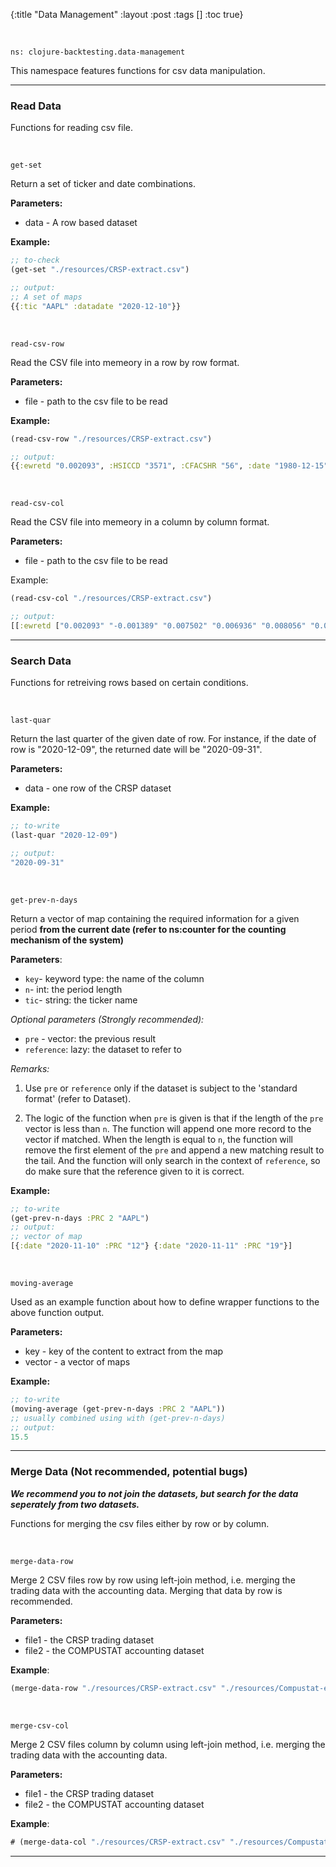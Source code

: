 {:title "Data Management"
 :layout :post
 :tags  []
 :toc true}

<br>

`ns: clojure-backtesting.data-management`

This namespace features functions for csv data manipulation.

---

### Read Data
Functions for reading csv file.

<br>

`get-set`

Return a set of ticker and date combinations.

**Parameters:**
- data - A row based dataset

**Example:**

```clojure
;; to-check
(get-set "./resources/CRSP-extract.csv")

;; output:
;; A set of maps
{{:tic "AAPL" :datadate "2020-12-10"}}
```

<br>

`read-csv-row`

Read the CSV file into memeory in a row by row format. 

**Parameters:**
- file - path to the csv file to be read

**Example:**

```clojure
(read-csv-row "./resources/CRSP-extract.csv")

;; output:
{{:ewretd "0.002093", :HSICCD "3571", :CFACSHR "56", :date "1980-12-15", :OPENPRC "", :SECSTAT "R", :SHROUT "55.136", :TICKER "AAPL", :COMNAM "APPLE COMPUTER INC", :PRIMEXCH "Q", :TRDSTAT "A", :HEXCD "3", :RET "-0.052061", :EXCHCD "3", :CFACPR "56", :DLRET "", :PRC "27.3125", :vwretd "0.001605", :CUSIP "03783310", :NCUSIP "03783310", :PERMCO "00007", :PERMNO "14593", :SHRCD "11", :sprtrn "0.001702", :VOL "", :SICCD "3573"}...}
```

<br>


`read-csv-col`

Read the CSV file into memeory in a column by column format. 

**Parameters:**
- file - path to the csv file to be read

Example:

```clojure
(read-csv-col "./resources/CRSP-extract.csv")

;; output:
[[:ewretd ["0.002093" "-0.001389" "0.007502" "0.006936" "0.008056" "0.007997" "0.001412" "0.004105" "0.004242" "-0.005709" "0.001174" "0.009927" "0.009458" "0.010594" "0.005368" "-0.03238" "-0.00516" "0.008907" "0.004471" "-0.000664" "0.005702" "0.004183" "0.005738" "0.002124" "-0.010683" "-0.002868" "-0.004657" "0.001699" "-0.003975" "0.004729" "0.001001" "0.002597" "0.001105" "-0.018646" "0.001114" "0.004765" "0.007917" "0.007249" "-0.00282" "-0.001213" "-0.002401" "-0.004518" "-0.001726" "-5.5e-05" "0.001811" "-0.008043" "-0.001957" "0.001809" "0.002916" "-3.4e-05" "0.008656" "0.008212" "0.003819" "-0.001614" "0.002521" "0.001221" "0.002958" "0.003551" "-0.002266" "-0.001807" "0.011681" "0.005793" "0.006435" "-0.000237" "0.004204" "0.003192" "0.008718" "0.005984" "-0.000118" "0.009045" "0.001948" "-0.002487" "-0.000217" "0.007541" "0.005162" "0.002897" "0.002749" "-0.006616" "0.001807" "0.003888" "0.005053" "0.004563" "-0.005292" "-0.003674" "0.006399" "0.008239" "0.003353" "-0.002742" "0.000864" "0.002988" "0.006598" "0.001707" "-0.00814" "-0.005957" "0.00279" "-0.000297" "-0.013762" "-0.006381" "0.002456" "0.005405" "0.004743" "-0.007511" "0.000823" "0.002881" "0.005549" "0.005913" "0.001988" "-0.002401" "0.00334" "0.001324" "0.003778" "0.00442" "0.006344" "0.004271" "0.003653" "0.000907" "-0.011098" "-0.003048" "0.00273" "0.004895" "-8.9e-05" "-0.003319" "0.001876" "0.00827" "0.003869" "0.001707" "-0.008553" "0.000689" "-0.004752" "0.00258" "-0.001013" "0.003547" "-0.001183" "0.001235" "0.000481" "-0.005352" "-0.007092" "-0.006769" "-0.006941" "-0.0139" "-0.004077" "-0.000875" "0.006533" "0.004753" "0.001068" "-0.004419" "0.004426" "0.003234" "0.00429" "-0.012409" "-0.008818" "-0.00373" "-0.002009" "0.006128" "0.004585" "-0.002349" "0.001375" "0.004231" "0.006598"...]...]
```

---

### Search Data
Functions for retreiving rows based on certain conditions.

<br>


`last-quar`

Return the last quarter of the given date of row. For instance, if the date of row is "2020-12-09", the returned date will be "2020-09-31".

**Parameters:**
- data - one row of the CRSP dataset

**Example:**

```clojure
;; to-write
(last-quar "2020-12-09")

;; output:
"2020-09-31"
```

<br>

`get-prev-n-days`

Return a vector of map containing the required information for a given period **from the current date (refer to ns:counter for the counting mechanism of the system)**

**Parameters**: 

- `key`- keyword type: the name of the column
- `n`- int: the period length
- `tic`- string: the ticker name

*Optional parameters (Strongly recommended):*

- `pre` - vector: the previous result
- `reference`: lazy: the dataset to refer to

*Remarks:*

1. Use `pre` or `reference` only if the dataset is subject to the 'standard format' (refer to Dataset).

2. The logic of the function when `pre` is given is that if the length of the `pre` vector is less than `n`. The function will append one more record to the vector if matched. When the length is equal to `n`, the function will remove the first element of the `pre` and append a new matching result to the tail. And the function will only search in the context of `reference`, so do make sure that the reference given to it is correct.

**Example:**

```clojure
;; to-write
(get-prev-n-days :PRC 2 "AAPL")
;; output:
;; vector of map
[{:date "2020-11-10" :PRC "12"} {:date "2020-11-11" :PRC "19"}]
```
<br>

`moving-average`

Used as an example function about how to define wrapper functions to the above function output.

**Parameters:**

- key - key of the content to extract from the map
- vector - a vector of maps

**Example:**

```clojure
;; to-write
(moving-average (get-prev-n-days :PRC 2 "AAPL"))
;; usually combined using with (get-prev-n-days)
;; output:
15.5
```

---

### Merge Data (Not recommended, potential bugs)

***We recommend you to not join the datasets, but search for the data seperately from two datasets.***

Functions for merging the csv files either by row or by column.

<br>

`merge-data-row`

Merge 2 CSV files row by row using left-join method, i.e. merging the trading data with the accounting data. Merging that data by row is recommended. 

**Parameters:**
- file1 - the CRSP trading dataset
- file2 - the COMPUSTAT accounting dataset

**Example**:

```clojure
(merge-data-row "./resources/CRSP-extract.csv" "./resources/Compustat-extract.csv")
```
<br>


`merge-csv-col`

Merge 2 CSV files column by column using left-join method, i.e. merging the trading data with the accounting data. 

**Parameters:**
- file1 - the CRSP trading dataset
- file2 - the COMPUSTAT accounting dataset

**Example**:

```clojure
# (merge-data-col "./resources/CRSP-extract.csv" "./resources/Compustat-extract.csv")
```

---
